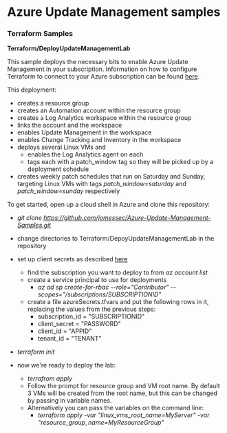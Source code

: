 # Azure Update Management samples

### Terraform Samples
**Terraform/DeployUpdateManagementLab**

This sample deploys the necessary bits to enable Azure Update Management in your subscription. Information on how to configure Terraform to connect to your Azure subscription can be found [here](https://www.terraform.io/docs/providers/azurerm/auth/service_principal_client_secret.html).

This deployment:

 * creates a resource group
 * creates an Automation account within the resource group
 * creates a Log Analytics workspace within the resource group
 * links the account and the workspace
 * enables Update Management in the workspace
 * enables Change Tracking and Inventory in the workspace
 * deploys several Linux VMs and
    * enables the Log Analytics agent on each
    * tags each with a patch_window tag so they will be picked up by a deployment schedule
 * creates weekly patch schedules that run on Saturday and Sunday, targeting Linux VMs with tags _patch_window=saturday_ and _patch_window=sunday_ respectively
 

 To get started, open up a cloud shell in Azure and clone this repository:
* *git clone https://github.com/jomessec/Azure-Update-Management-Samples.git*
* change directories to Terraform/DepoyUpdateManagementLab in the repository
* set up client secrets as described [here](https://www.terraform.io/docs/providers/azurerm/auth/service_principal_client_secret.html)
   * find the subscription you want to deploy to from *az account list*
   * create a service principal to use for deployments
      * *az ad sp create-for-rbac --role="Contributor" --scopes="/subscriptions/SUBSCRIPTIONID"*
   * create a file azureSecrets.tfvars and put the following rows in it, replacing the values from the previous steps:
      * subscription_id = "SUBSCRIPTIONID"
      * client_secret       = "PASSWORD"
      * client_id           = "APPID"
      * tenant_id           = "TENANT"

* *terraform init*
* now we're ready to deploy the lab:
   * *terrafrom apply*
   * Follow the prompt for resource group and VM root name. By default 3 VMs will be created from the root name, but this can be changed by passing in variable names.
   * Alternatively you can pass the variables on the command line:
      * *terraform apply -var "linux_vms_root_name=MyServer" -var "resource_group_name=MyResourceGroup"*
